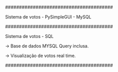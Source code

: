 <p>#######################################</p>
<p>Sistema de votos - PySimpleGUI - MySQL</p>
<p>#######################################</p>
<p>	Sistema de votos - SQL</p>
<p>-> Base de dados MYSQL Query inclusa.</p>
<p>-> Visualização de votos real time.</p>
<p>#######################################</p>
